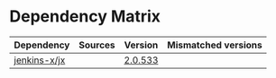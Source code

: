 # Dependency Matrix

Dependency | Sources | Version | Mismatched versions
---------- | ------- | ------- | -------------------
[jenkins-x/jx](https://github.com/jenkins-x/jx.git) |  | [2.0.533](https://github.com/jenkins-x/jx/releases/tag/v2.0.533) | 
